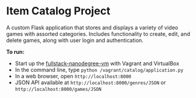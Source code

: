 # Item Catalog Project
A custom Flask application that stores and displays a variety of video games with assorted categories. Includes functionality to create, edit, and delete games, along with user login and authentication.

**To run:**
* Start up the [fullstack-nanodegree-vm](https://docs.google.com/document/d/1jFjlq_f-hJoAZP8dYuo5H3xY62kGyziQmiv9EPIA7tM/pub?embedded=true) with Vagrant and VirtualBox
* In the command line, type `python /vagrant/catalog/application.py`
* In a web browser, open `http://localhost:8000`
* JSON API available at `http://localhost:8000/genres/JSON` or `http://localhost:8000/games/JSON`